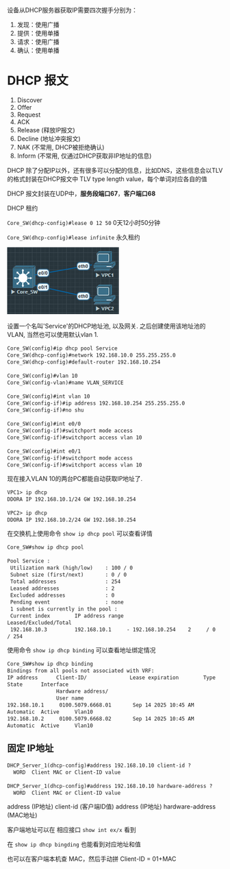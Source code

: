 设备从DHCP服务器获取IP需要四次握手分别为：
1. 发现：使用广播
2. 提供：使用单播
3. 请求：使用广播
4. 确认：使用单播 

# DHCP 报文

1. Discover
2. Offer
3. Request
4. ACK
5. Release (释放IP报文)
6. Decline (地址冲突报文)
7. NAK (不常用, DHCP被拒绝确认)
8. Inform (不常用, 仅通过DHCP获取非IP地址的信息)

DHCP 除了分配IP以外，还有很多可以分配的信息，比如DNS，这些信息会以TLV的格式封装在DHCP报文中
TLV type length value，每个单词对应各自的值

DHCP 报文封装在UDP中，**服务段端口67**，**客户端口68**

DHCP 租约

`Core_SW(dhcp-config)#lease 0 12 50` 0天12小时50分钟

`Core_SW(dhcp-config)#lease infinite` 永久租约

![](../image/DHCP/130900.png)

设置一个名叫'Service'的DHCP地址池, 以及网关. 之后创建使用该地址池的VLAN, 当然也可以使用默认vlan 1. 

```
Core_SW(config)#ip dhcp pool Service
Core_SW(dhcp-config)#network 192.168.10.0 255.255.255.0
Core_SW(dhcp-config)#default-router 192.168.10.254

Core_SW(config)#vlan 10
Core_SW(config-vlan)#name VLAN_SERVICE

Core_SW(config)#int vlan 10
Core_SW(config-if)#ip address 192.168.10.254 255.255.255.0
Core_SW(config-if)#no shu

Core_SW(config)#int e0/0
Core_SW(config-if)#switchport mode access
Core_SW(config-if)#switchport access vlan 10

Core_SW(config)#int e0/1
Core_SW(config-if)#switchport mode access
Core_SW(config-if)#switchport access vlan 10

```

现在接入VLAN 10的两台PC都能自动获取IP地址了.

```
VPC1> ip dhcp
DDORA IP 192.168.10.1/24 GW 192.168.10.254

VPC2> ip dhcp
DDORA IP 192.168.10.2/24 GW 192.168.10.254
```

在交换机上使用命令 `show ip dhcp pool` 可以查看详情

```
Core_SW#show ip dhcp pool

Pool Service :
 Utilization mark (high/low)    : 100 / 0
 Subnet size (first/next)       : 0 / 0
 Total addresses                : 254
 Leased addresses               : 2
 Excluded addresses             : 0
 Pending event                  : none
 1 subnet is currently in the pool :
 Current index        IP address range                    Leased/Excluded/Total
 192.168.10.3         192.168.10.1     - 192.168.10.254    2     / 0     / 254
```

使用命令 `show ip dhcp binding` 可以查看地址绑定情况

```
Core_SW#show ip dhcp binding
Bindings from all pools not associated with VRF:
IP address      Client-ID/              Lease expiration        Type       State      Interface
                Hardware address/
                User name
192.168.10.1     0100.5079.6668.01       Sep 14 2025 10:45 AM    Automatic  Active     Vlan10
192.168.10.2     0100.5079.6668.02       Sep 14 2025 10:45 AM    Automatic  Active     Vlan10
```

## 固定 IP地址

```
DHCP_Server_1(dhcp-config)#address 192.168.10.10 client-id ?
  WORD  Client MAC or Client-ID value

DHCP_Server_1(dhcp-config)#address 192.168.10.10 hardware-address ?
  WORD  Client MAC or Client-ID value
```

address (IP地址) client-id (客户端ID值)
address (IP地址) hardware-address (MAC地址)

客户端地址可以在 相应接口 `show int ex/x` 看到

在 `show ip dhcp bingding` 也能看到对应地址和值

也可以在客户端本机查 MAC，然后手动拼 Client-ID = 01+MAC